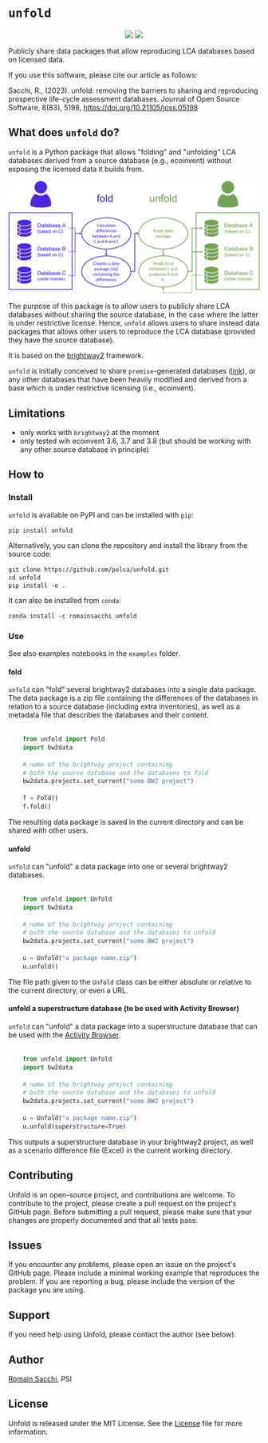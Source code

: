 # `unfold`

<p align="center">
  <a href="https://badge.fury.io/py/unfold" target="_blank"><img src="https://badge.fury.io/py/unfold.svg"></a>
  <a href="https://github.com/romainsacchi/unfold" target="_blank"><img src="https://github.com/romainsacchi/unfold/actions/workflows/main.yml/badge.svg?branch=main"></a>
</p>

Publicly share data packages that allow reproducing LCA databases
based on licensed data.

If you use this software, please cite our article as follows:

Sacchi, R., (2023). unfold: removing the barriers to sharing and reproducing prospective life-cycle assessment databases. 
Journal of Open Source Software, 8(83), 5198, https://doi.org/10.21105/joss.05198

## What does `unfold` do?

``unfold`` is a Python package that allows "folding" and "unfolding"
LCA databases derived from a source database (e.g., ecoinvent) without
exposing the licensed data it builds from.

![flow diagram](assets/flow_diagram.png)

The purpose of this package is to allow users to publicly share 
LCA databases without sharing the source database, in the case
where the latter is under restrictive license. Hence, ```unfold``` 
allows users to share instead data packages that allows other users
to reproduce the LCA database (provided they have the source database).

It is based on the [brightway2](https://brightway.dev) framework.

`unfold` is initially conceived to share `premise`-generated 
databases ([link](https://github.com/polca/premise)), or any other
databases that have been heavily modified and derived
from a base which is under 
restrictive licensing (i.e., ecoinvent).

## Limitations

* only works with `brightway2` at the moment
* only tested wih ecoinvent 3.6, 3.7 and 3.8 (but should be working with any other source database in principle)


## How to

### Install

`unfold` is available on PyPI and can be installed with `pip`:

    pip install unfold

Alternatively, you can clone the repository and install the library from the source code:

    git clone https://github.com/polca/unfold.git
    cd unfold
    pip install -e .

It can also be installed from ``conda``:

    conda install -c romainsacchi unfold


### Use

See also examples notebooks in the `examples` folder.

#### fold

``unfold`` can "fold" several brightway2 databases
into a single data package. The data package is a zip file
containing the differences of the databases in relation
to a source database (including extra inventories), 
as well as a metadata file that describes the databases 
and their content.

```python

    from unfold import Fold
    import bw2data
    
    # name of the brightway project containing 
    # both the source database and the databases to fold
    bw2data.projects.set_current("some BW2 project")
    
    f = Fold()
    f.fold()
```

The resulting data package is saved in the current directory
and can be shared with other users.

#### unfold

``unfold`` can "unfold" a data package into one or several 
brightway2 databases.

```python

    from unfold import Unfold
    import bw2data
    
    # name of the brightway project containing 
    # both the source database and the databases to unfold
    bw2data.projects.set_current("some BW2 project")
    
    u = Unfold("a package name.zip")
    u.unfold()
```

The file path given to the `Unfold` class can be either
absolute or relative to the current directory, or even a URL.


#### unfold a superstructure database (to be used with Activity Browser)

``unfold`` can "unfold" a data package into a superstructure database
that can be used with the [Activity Browser](https://github.com/LCA-ActivityBrowser/activity-browser).

```python

    from unfold import Unfold
    import bw2data
    
    # name of the brightway project containing 
    # both the source database and the databases to unfold
    bw2data.projects.set_current("some BW2 project")
    
    u = Unfold("a package name.zip")
    u.unfold(superstructure=True)
```

This outputs a superstructure database in your brightway2 project,
as well as a scenario difference file (Excel) in the current working
directory.

## Contributing

Unfold is an open-source project, and contributions are welcome.
To contribute to the project, please create a pull request on the project's 
GitHub page. Before submitting a pull request, please make sure that 
your changes are properly documented and that all tests pass.

## Issues

If you encounter any problems, please open an issue on the project's
GitHub page. Please include a minimal working example that reproduces
the problem. If you are reporting a bug, please include the version
of the package you are using.

## Support

If you need help using Unfold, please contact the author (see below).


## Author

[Romain Sacchi](mailto:romain.sacchi@psi.ch), PSI

## License

Unfold is released under the MIT License.
See the [License](https://github.com/polca/unfold/blob/main/LICENSE) file for more information.

